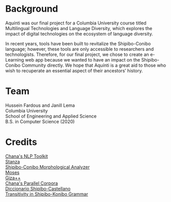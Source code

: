 # Background

Aquínti was our final project for a Columbia University course titled Multilingual Technologies and Language Diversity, which explores the impact of digital technologies on the ecosystem of language diversity.

In recent years, tools have been built to revitalize the Shipibo-Conibo language; however, these tools are only accessible to researchers and technologists. Therefore, for our final project, we chose to create an e-Learning web app because we wanted to have an impact on the Shipibo-Conibo Community directly. We hope that Aquínti is a great aid to those who wish to recuperate an essential aspect of their ancestors’ history.

# Team

Hussein Fardous and Janill Lema <br/>
Columbia University <br/>
School of Engineering and Applied Science <br/>
B.S. in Computer Science (2020) <br/>

# Credits

[Chana's NLP Toolkit](https://github.com/iapucp/chana-library) <br/>
[Stanza](https://github.com/stanfordnlp/stanza) <br/>
[Shipibo-Conibo Morphological Analyzer](https://github.com/ronaldahmed/morph-shk) <br/>
[Moses](https://github.com/moses-smt/mosesdecoder) <br/>
[Giza++](https://github.com/moses-smt/giza-pp) <br/>
[Chana's Parallel Corpora](http://chana.inf.pucp.edu.pe/resources/parallel-corpus/) <br/>
[Diccionario Shipibo-Castellano](http://repositorio.cultura.gob.pe/handle/CULTURA/443) <br/>
[Transitivity in Shipibo-Konibo Grammar](http://etnolinguistica.wdfiles.com/local--files/tese%3Avalenzuela-2003/valenzuela_2003_transitivity.pdf) <br/>